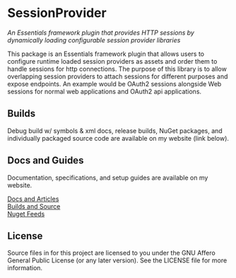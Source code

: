# SessionProvider
*An Essentials framework plugin that provides HTTP sessions by dynamically loading configurable session provider libraries*

This package is an Essentials framework plugin that allows users to configure runtime loaded session providers as assets and order them to handle sessions for http connections. The purpose of this library is to allow overlapping session providers to attach sessions for different purposes and expose endpoints. An example would be OAuth2 sessions alongside Web sessions for normal web applications and OAuth2 api applications.  

## Builds
Debug build w/ symbols & xml docs, release builds, NuGet packages, and individually packaged source code are available on my website (link below).  

## Docs and Guides
Documentation, specifications, and setup guides are available on my website.  

[Docs and Articles](https://www.vaughnnugent.com/resources/software/articles?tags=docs,_vnlib.plugins.sessions.oauth)  
[Builds and Source](https://www.vaughnnugent.com/resources/software/modules/VNLib.Plugins.Sessions)  
[Nuget Feeds](https://www.vaughnnugent.com/resources/software/modules)  

## License
Source files in for this project are licensed to you under the GNU Affero General Public License (or any later version). See the LICENSE file for more information.

